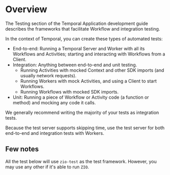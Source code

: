 # Overview
The Testing section of the Temporal Application development guide describes the frameworks that facilitate Workflow and integration testing.

In the context of Temporal, you can create these types of automated tests:
- End-to-end: Running a Temporal Server and Worker with all its Workflows and Activities; starting and interacting with Workflows from a Client.
- Integration: Anything between end-to-end and unit testing.
  - Running Activities with mocked Context and other SDK imports (and usually network requests).
  - Running Workers with mock Activities, and using a Client to start Workflows.
  - Running Workflows with mocked SDK imports.
- Unit: Running a piece of Workflow or Activity code (a function or method) and mocking any code it calls.

We generally recommend writing the majority of your tests as integration tests.

Because the test server supports skipping time, use the test server for both end-to-end and integration tests with Workers.

## Few notes
All the test below will use `zio-test` as the test framework. However, you may use any other if it's able to run `ZIO`.
